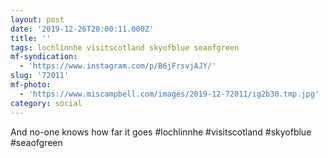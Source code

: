 ```yaml
---
layout: post
date: '2019-12-26T20:00:11.000Z'
title: ''
tags: lochlinnhe visitscotland skyofblue seaofgreen
mf-syndication:
  - 'https://www.instagram.com/p/B6jFrsvjAJY/'
slug: '72011'
mf-photo:
  - 'https://www.miscampbell.com/images/2019-12-72011/ig2b30.tmp.jpg'
category: social
---
```

And no-one knows how far it goes #lochlinnhe #visitscotland #skyofblue #seaofgreen
